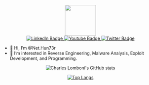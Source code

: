 <div id="header" align="center">
  <img src="https://media.giphy.com/media/M9gbBd9nbDrOTu1Mqx/giphy.gif" width="100"/>
  <div id="badges">
    <a href="https://www.linkedin.com/in/saeed-hasanzadeh/">
      <img src="https://img.shields.io/badge/LinkedIn-blue?style=for-the-badge&logo=linkedin&logoColor=white" alt="LinkedIn Badge"/>
    </a>
    <a href="#">
      <img src="https://img.shields.io/badge/YouTube-red?style=for-the-badge&logo=youtube&logoColor=white" alt="Youtube Badge"/>
    </a>
    <a href="https://twitter.com/NetHun73r">
      <img src="https://img.shields.io/badge/Twitter-blue?style=for-the-badge&logo=twitter&logoColor=white" alt="Twitter Badge"/>
    </a>
  </div>
</div>


- 👋 Hi, I’m @Net.Hun73r
- 👀 I’m interested in Reverse Engineering, Malware Analysis, Exploit Development, and Programming.

<div id="body" align="center">

![Charles Lomboni's GitHub stats](https://github-readme-stats.vercel.app/api?username=moval0x1&show_icons=true&theme=radical&count_private=true)

[![Top Langs](https://github-readme-stats.vercel.app/api/top-langs/?username=moval0x1&theme=radical&count_private=true)](https://github.com/moval0x1/github-readme-stats)
</div>

<!---
charleslomboni/charleslomboni is a ✨ special ✨ repository because its `README.md` (this file) appears on your GitHub profile.
You can click the Preview link to take a look at your changes.
--->
